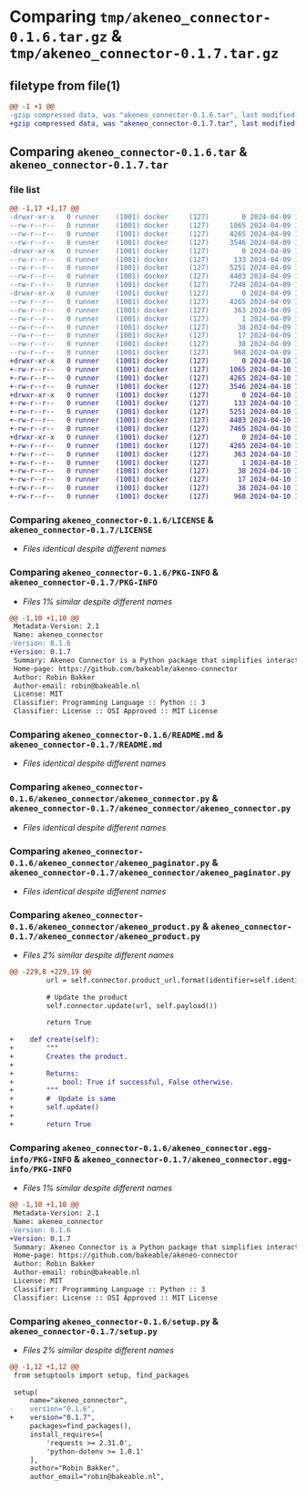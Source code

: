 # Comparing `tmp/akeneo_connector-0.1.6.tar.gz` & `tmp/akeneo_connector-0.1.7.tar.gz`

## filetype from file(1)

```diff
@@ -1 +1 @@
-gzip compressed data, was "akeneo_connector-0.1.6.tar", last modified: Tue Apr  9 10:17:07 2024, max compression
+gzip compressed data, was "akeneo_connector-0.1.7.tar", last modified: Wed Apr 10 13:06:11 2024, max compression
```

## Comparing `akeneo_connector-0.1.6.tar` & `akeneo_connector-0.1.7.tar`

### file list

```diff
@@ -1,17 +1,17 @@
-drwxr-xr-x   0 runner    (1001) docker     (127)        0 2024-04-09 10:17:07.060224 akeneo_connector-0.1.6/
--rw-r--r--   0 runner    (1001) docker     (127)     1065 2024-04-09 10:17:01.000000 akeneo_connector-0.1.6/LICENSE
--rw-r--r--   0 runner    (1001) docker     (127)     4265 2024-04-09 10:17:07.060224 akeneo_connector-0.1.6/PKG-INFO
--rw-r--r--   0 runner    (1001) docker     (127)     3546 2024-04-09 10:17:01.000000 akeneo_connector-0.1.6/README.md
-drwxr-xr-x   0 runner    (1001) docker     (127)        0 2024-04-09 10:17:07.060224 akeneo_connector-0.1.6/akeneo_connector/
--rw-r--r--   0 runner    (1001) docker     (127)      133 2024-04-09 10:17:01.000000 akeneo_connector-0.1.6/akeneo_connector/__init__.py
--rw-r--r--   0 runner    (1001) docker     (127)     5251 2024-04-09 10:17:01.000000 akeneo_connector-0.1.6/akeneo_connector/akeneo_connector.py
--rw-r--r--   0 runner    (1001) docker     (127)     4403 2024-04-09 10:17:01.000000 akeneo_connector-0.1.6/akeneo_connector/akeneo_paginator.py
--rw-r--r--   0 runner    (1001) docker     (127)     7248 2024-04-09 10:17:01.000000 akeneo_connector-0.1.6/akeneo_connector/akeneo_product.py
-drwxr-xr-x   0 runner    (1001) docker     (127)        0 2024-04-09 10:17:07.060224 akeneo_connector-0.1.6/akeneo_connector.egg-info/
--rw-r--r--   0 runner    (1001) docker     (127)     4265 2024-04-09 10:17:07.000000 akeneo_connector-0.1.6/akeneo_connector.egg-info/PKG-INFO
--rw-r--r--   0 runner    (1001) docker     (127)      363 2024-04-09 10:17:07.000000 akeneo_connector-0.1.6/akeneo_connector.egg-info/SOURCES.txt
--rw-r--r--   0 runner    (1001) docker     (127)        1 2024-04-09 10:17:07.000000 akeneo_connector-0.1.6/akeneo_connector.egg-info/dependency_links.txt
--rw-r--r--   0 runner    (1001) docker     (127)       38 2024-04-09 10:17:07.000000 akeneo_connector-0.1.6/akeneo_connector.egg-info/requires.txt
--rw-r--r--   0 runner    (1001) docker     (127)       17 2024-04-09 10:17:07.000000 akeneo_connector-0.1.6/akeneo_connector.egg-info/top_level.txt
--rw-r--r--   0 runner    (1001) docker     (127)       38 2024-04-09 10:17:07.060224 akeneo_connector-0.1.6/setup.cfg
--rw-r--r--   0 runner    (1001) docker     (127)      968 2024-04-09 10:17:04.000000 akeneo_connector-0.1.6/setup.py
+drwxr-xr-x   0 runner    (1001) docker     (127)        0 2024-04-10 13:06:11.419987 akeneo_connector-0.1.7/
+-rw-r--r--   0 runner    (1001) docker     (127)     1065 2024-04-10 13:06:00.000000 akeneo_connector-0.1.7/LICENSE
+-rw-r--r--   0 runner    (1001) docker     (127)     4265 2024-04-10 13:06:11.419987 akeneo_connector-0.1.7/PKG-INFO
+-rw-r--r--   0 runner    (1001) docker     (127)     3546 2024-04-10 13:06:00.000000 akeneo_connector-0.1.7/README.md
+drwxr-xr-x   0 runner    (1001) docker     (127)        0 2024-04-10 13:06:11.419987 akeneo_connector-0.1.7/akeneo_connector/
+-rw-r--r--   0 runner    (1001) docker     (127)      133 2024-04-10 13:06:00.000000 akeneo_connector-0.1.7/akeneo_connector/__init__.py
+-rw-r--r--   0 runner    (1001) docker     (127)     5251 2024-04-10 13:06:00.000000 akeneo_connector-0.1.7/akeneo_connector/akeneo_connector.py
+-rw-r--r--   0 runner    (1001) docker     (127)     4403 2024-04-10 13:06:00.000000 akeneo_connector-0.1.7/akeneo_connector/akeneo_paginator.py
+-rw-r--r--   0 runner    (1001) docker     (127)     7465 2024-04-10 13:06:00.000000 akeneo_connector-0.1.7/akeneo_connector/akeneo_product.py
+drwxr-xr-x   0 runner    (1001) docker     (127)        0 2024-04-10 13:06:11.419987 akeneo_connector-0.1.7/akeneo_connector.egg-info/
+-rw-r--r--   0 runner    (1001) docker     (127)     4265 2024-04-10 13:06:11.000000 akeneo_connector-0.1.7/akeneo_connector.egg-info/PKG-INFO
+-rw-r--r--   0 runner    (1001) docker     (127)      363 2024-04-10 13:06:11.000000 akeneo_connector-0.1.7/akeneo_connector.egg-info/SOURCES.txt
+-rw-r--r--   0 runner    (1001) docker     (127)        1 2024-04-10 13:06:11.000000 akeneo_connector-0.1.7/akeneo_connector.egg-info/dependency_links.txt
+-rw-r--r--   0 runner    (1001) docker     (127)       38 2024-04-10 13:06:11.000000 akeneo_connector-0.1.7/akeneo_connector.egg-info/requires.txt
+-rw-r--r--   0 runner    (1001) docker     (127)       17 2024-04-10 13:06:11.000000 akeneo_connector-0.1.7/akeneo_connector.egg-info/top_level.txt
+-rw-r--r--   0 runner    (1001) docker     (127)       38 2024-04-10 13:06:11.419987 akeneo_connector-0.1.7/setup.cfg
+-rw-r--r--   0 runner    (1001) docker     (127)      968 2024-04-10 13:06:07.000000 akeneo_connector-0.1.7/setup.py
```

### Comparing `akeneo_connector-0.1.6/LICENSE` & `akeneo_connector-0.1.7/LICENSE`

 * *Files identical despite different names*

### Comparing `akeneo_connector-0.1.6/PKG-INFO` & `akeneo_connector-0.1.7/PKG-INFO`

 * *Files 1% similar despite different names*

```diff
@@ -1,10 +1,10 @@
 Metadata-Version: 2.1
 Name: akeneo_connector
-Version: 0.1.6
+Version: 0.1.7
 Summary: Akeneo Connector is a Python package that simplifies interacting with Akeneo's REST API. It provides classes for making HTTP requests to Akeneo endpoints, handling pagination in responses, and managing product data in Akeneo.
 Home-page: https://github.com/bakeable/akeneo-connector
 Author: Robin Bakker
 Author-email: robin@bakeable.nl
 License: MIT
 Classifier: Programming Language :: Python :: 3
 Classifier: License :: OSI Approved :: MIT License
```

### Comparing `akeneo_connector-0.1.6/README.md` & `akeneo_connector-0.1.7/README.md`

 * *Files identical despite different names*

### Comparing `akeneo_connector-0.1.6/akeneo_connector/akeneo_connector.py` & `akeneo_connector-0.1.7/akeneo_connector/akeneo_connector.py`

 * *Files identical despite different names*

### Comparing `akeneo_connector-0.1.6/akeneo_connector/akeneo_paginator.py` & `akeneo_connector-0.1.7/akeneo_connector/akeneo_paginator.py`

 * *Files identical despite different names*

### Comparing `akeneo_connector-0.1.6/akeneo_connector/akeneo_product.py` & `akeneo_connector-0.1.7/akeneo_connector/akeneo_product.py`

 * *Files 2% similar despite different names*

```diff
@@ -229,8 +229,19 @@
         url = self.connector.product_url.format(identifier=self.identifier)
 
         # Update the product
         self.connector.update(url, self.payload())
 
         return True
 
+    def create(self):
+        """
+        Creates the product.
+
+        Returns:
+            bool: True if successful, False otherwise.
+        """
+        #  Update is same
+        self.update()
+
+        return True
```

### Comparing `akeneo_connector-0.1.6/akeneo_connector.egg-info/PKG-INFO` & `akeneo_connector-0.1.7/akeneo_connector.egg-info/PKG-INFO`

 * *Files 1% similar despite different names*

```diff
@@ -1,10 +1,10 @@
 Metadata-Version: 2.1
 Name: akeneo_connector
-Version: 0.1.6
+Version: 0.1.7
 Summary: Akeneo Connector is a Python package that simplifies interacting with Akeneo's REST API. It provides classes for making HTTP requests to Akeneo endpoints, handling pagination in responses, and managing product data in Akeneo.
 Home-page: https://github.com/bakeable/akeneo-connector
 Author: Robin Bakker
 Author-email: robin@bakeable.nl
 License: MIT
 Classifier: Programming Language :: Python :: 3
 Classifier: License :: OSI Approved :: MIT License
```

### Comparing `akeneo_connector-0.1.6/setup.py` & `akeneo_connector-0.1.7/setup.py`

 * *Files 2% similar despite different names*

```diff
@@ -1,12 +1,12 @@
 from setuptools import setup, find_packages
 
 setup(
     name="akeneo_connector",
-    version="0.1.6",
+    version="0.1.7",
     packages=find_packages(),
     install_requires=[
         'requests >= 2.31.0',
         'python-dotenv >= 1.0.1'
     ],
     author="Robin Bakker",
     author_email="robin@bakeable.nl",
```

